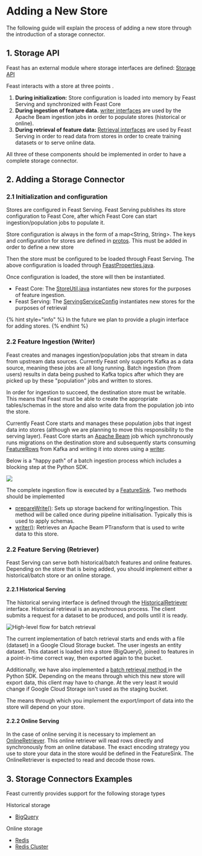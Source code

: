 # Adding a New Store

The following guide will explain the process of adding a new store through the introduction of a storage connector.

## 1. Storage API

Feast has an external module where storage interfaces are defined: [Storage API](https://github.com/gojek/feast/tree/master/storage/api/src/main/java/feast/storage/api)

Feast interacts with a store at three points .

1. **During initialization:** Store configuration is loaded into memory by Feast Serving and synchronized with Feast Core
2. **During ingestion of feature data.** [writer interfaces](https://github.com/gojek/feast/tree/master/storage/api/src/main/java/feast/storage/api/writer) are used by the Apache Beam ingestion jobs in order to populate stores \(historical or online\).
3. **During retrieval of feature data:** [Retrieval interfaces](https://github.com/gojek/feast/tree/master/storage/api/src/main/java/feast/storage/api/retriever) are used by Feast Serving in order to read data from stores in order to create training datasets or to serve online data.

All three of these components should be implemented in order to have a complete storage connector.

## 2. Adding a Storage Connector

### 2.1 Initialization and configuration

Stores are configured in Feast Serving. Feast Serving publishes its store configuration to Feast Core, after which Feast Core can start ingestion/population jobs to populate it.

Store configuration is always in the form of a map&lt;String, String&gt;. The keys and configuration for stores are defined in [protos](https://github.com/gojek/feast/blob/master/protos/feast/core/Store.proto). This must be added in order to define a new store

Then the store must be configured to be loaded through Feast Serving. The above configuration is loaded through [FeastProperties.java](https://github.com/gojek/feast/blob/a1937c374a4e39b7a75d828e7b7c3b87a64d9d6e/serving/src/main/java/feast/serving/config/FeastProperties.java#L175).

Once configuration is loaded, the store will then be instantiated.

* Feast Core: The [StoreUtil.java](https://github.com/gojek/feast/blob/master/ingestion/src/main/java/feast/ingestion/utils/StoreUtil.java#L85) instantiates new stores for the purposes of feature ingestion.
* Feast Serving: The [ServingServiceConfig](https://github.com/gojek/feast/blob/a1937c374a4e39b7a75d828e7b7c3b87a64d9d6e/serving/src/main/java/feast/serving/config/ServingServiceConfig.java#L56) instantiates new stores for the purposes of retrieval

{% hint style="info" %}
In the future we plan to provide a plugin interface for adding stores.
{% endhint %}

### 2.2 Feature Ingestion \(Writer\)

Feast creates and manages ingestion/population jobs that stream in data from upstream data sources. Currently Feast only supports Kafka as a data source, meaning these jobs are all long running. Batch ingestion \(from users\) results in data being pushed to Kafka topics after which they are picked up by these "population" jobs and written to stores.

In order for ingestion to succeed, the destination store must be writable. This means that Feast must be able to create the appropriate tables/schemas in the store and also write data from the population job into the store.

Currently Feast Core starts and manages these population jobs that ingest data into stores \(although we are planning to move this responsibility to the serving layer\). Feast Core starts an [Apache Beam](https://beam.apache.org/) job which synchronously runs migrations on the destination store and subsequently starts consuming [FeatureRows](https://github.com/gojek/feast/blob/master/protos/feast/types/FeatureRow.proto) from Kafka and writing it into stores using a [writer](https://github.com/gojek/feast/tree/master/storage/api/src/main/java/feast/storage/api/writer).

Below is a "happy path" of a batch ingestion process which includes a blocking step at the Python SDK.

![](https://user-images.githubusercontent.com/6728866/74807906-91e73c00-5324-11ea-8ba5-2b43c7c5282b.png)

The complete ingestion flow is executed by a [FeatureSink](https://github.com/gojek/feast/blob/master/storage/api/src/main/java/feast/storage/api/writer/FeatureSink.java). Two methods should be implemented

* [prepareWrite\(\)](https://github.com/gojek/feast/blob/a1937c374a4e39b7a75d828e7b7c3b87a64d9d6e/storage/api/src/main/java/feast/storage/api/writer/FeatureSink.java#L45): Sets up storage backend for writing/ingestion. This method will be called once during pipeline initialisation. Typically this is used to apply schemas.
* [writer\(\)](https://github.com/gojek/feast/blob/a1937c374a4e39b7a75d828e7b7c3b87a64d9d6e/storage/api/src/main/java/feast/storage/api/writer/FeatureSink.java#L53): Retrieves an Apache Beam PTransform that is used to write data to this store.

### 2.2 Feature Serving \(Retriever\)

Feast Serving can serve both historical/batch features and online features. Depending on the store that is being added, you should implement either a historical/batch store or an online storage.

#### 2.2.1 Historical Serving

The historical serving interface is defined through the [HistoricalRetriever](https://github.com/gojek/feast/blob/master/storage/api/src/main/java/feast/storage/api/retriever/HistoricalRetriever.java) interface. Historical retrieval is an asynchronous process. The client submits a request for a dataset to be produced, and polls until it is ready.

![High-level flow for batch retrieval](https://user-images.githubusercontent.com/6728866/74797157-702a8c80-5305-11ea-8901-bf6f4eb075f9.png)

The current implementation of batch retrieval starts and ends with a file \(dataset\) in a Google Cloud Storage bucket. The user ingests an entity dataset. This dataset is loaded into a store \(BigQuery0, joined to features in a point-in-time correct way, then exported again to the bucket.

Additionally, we have also implemented a [batch retrieval method ](https://github.com/gojek/feast/blob/a1937c374a4e39b7a75d828e7b7c3b87a64d9d6e/sdk/python/feast/client.py#L509)in the Python SDK. Depending on the means through which this new store will export data, this client may have to change. At the very least it would change if Google Cloud Storage isn't used as the staging bucket.

The means through which you implement the export/import of data into the store will depend on your store.

#### 2.2.2 Online Serving

In the case of online serving it is necessary to implement an [OnlineRetriever](https://github.com/gojek/feast/blob/master/storage/api/src/main/java/feast/storage/api/retriever/OnlineRetriever.java). This online retriever will read rows directly and synchronously from an online database. The exact encoding strategy you use to store your data in the store would be defined in the FeatureSink. The OnlineRetriever is expected to read and decode those rows.

## 3. Storage Connectors Examples

Feast currently provides support for the following storage types

Historical storage

* [BigQuery](https://github.com/gojek/feast/tree/master/storage/connectors/bigquery)

Online storage

* [Redis](https://github.com/gojek/feast/tree/master/storage/connectors/redis)
* [Redis Cluster](https://github.com/gojek/feast/tree/master/storage/connectors/rediscluster)

